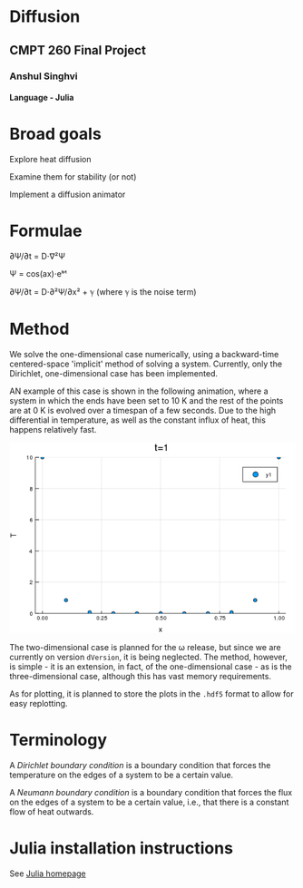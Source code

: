 # Diffusion

## CMPT 260 Final Project

### Anshul Singhvi

#### Language - Julia

# Broad goals

Explore heat diffusion

Examine them for stability (or not)

Implement a diffusion animator

# Formulae

∂Ψ/∂t = D⋅∇²Ψ

Ψ = cos(ax)⋅eᵇᵗ

∂Ψ/∂t = D⋅∂²Ψ/∂x² + ℽ (where ℽ is the noise term)

# Method

We solve the one-dimensional case numerically, using a backward-time centered-space 'implicit' method of solving a system.  Currently, only the Dirichlet, one-dimensional case has been implemented.

AN example of this case is shown in the following animation, where a system in which the ends have been set to 10 K and the rest of the points are at 0 K is evolved over a timespan of a few seconds.  Due to the high differential in temperature, as well as the constant influx of heat, this happens relatively fast.

![See the gif here](example/lol.gif "Logo Title Text 1")

The two-dimensional case is planned for the ω release, but since we are currently on version `dVersion`, it is being neglected.  The method, however, is simple - it is an extension, in fact, of the one-dimensional case - as is the three-dimensional case, although this has vast memory requirements.

As for plotting, it is planned to store the plots in the `.hdf5` format to allow for easy replotting.

# Terminology

A *Dirichlet boundary condition* is a boundary condition that forces the temperature on the edges of a system to be a certain value.  

A *Neumann boundary condition* is a boundary condition that forces the flux on the edges of a system to be a certain value, i.e., that there is a constant flow of heat outwards.  


# Julia installation instructions
See [Julia homepage](https://julialang.org/)
